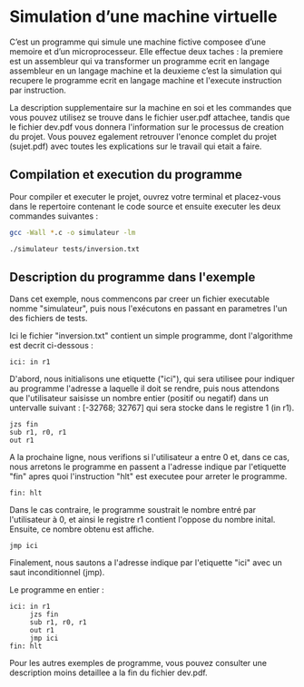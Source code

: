 # Simulation d’une machine virtuelle

C’est un programme qui simule une machine fictive composee d’une memoire et d’un microprocesseur. Elle effectue deux taches : la premiere est un assembleur qui va transformer un programme ecrit en langage assembleur en un langage machine et la deuxieme c’est la simulation qui recupere le programme ecrit en langage machine et l'execute instruction par instruction. 

La description supplementaire sur la machine en soi et les commandes que vous pouvez utilisez se trouve dans le fichier user.pdf attachee, tandis que le fichier dev.pdf vous donnera l'information sur le processus de creation du projet. Vous pouvez egalement retrouver l'enonce complet du projet (sujet.pdf) avec toutes les explications sur le travail qui etait a faire.

## Compilation et execution du programme 

Pour compiler et executer le projet, ouvrez votre terminal et placez-vous dans le repertoire contenant le code source et ensuite executer les deux commandes suivantes : 

```bash
gcc -Wall *.c -o simulateur -lm
```

```bash
./simulateur tests/inversion.txt
```

## Description du programme dans l'exemple

Dans cet exemple, nous commencons par creer un fichier executable nomme "simulateur", puis nous l'exécutons en passant en parametres l'un des fichiers de tests.

Ici le fichier "inversion.txt" contient un simple programme, dont l'algorithme est decrit ci-dessous : 

```
ici: in r1
```

D'abord, nous initialisons une etiquette ("ici"), qui sera utilisee pour indiquer au programme l'adresse a laquelle il doit se rendre, puis nous attendons que l'utilisateur saisisse un nombre entier (positif ou negatif) dans un untervalle suivant : [-32768; 32767] qui sera stocke dans le registre 1 (in r1).

```
jzs fin
sub r1, r0, r1
out r1
```

A la prochaine ligne, nous verifions si l'utilisateur a entre 0 et, dans ce cas, nous arretons le programme en passent a l'adresse indique par l'etiquette "fin" apres quoi l'instruction "hlt" est executee pour arreter le programme. 

```
fin: hlt
```

Dans le cas contraire, le programme soustrait le nombre entré par l'utilisateur à 0, et ainsi le registre r1 contient l'oppose du nombre inital. Ensuite, ce nombre obtenu est affiche.

```
jmp ici
```

Finalement, nous sautons a l'adresse indique par l'etiquette "ici" avec un saut inconditionnel (jmp).

Le programme en entier :

```
ici: in r1
     jzs fin
     sub r1, r0, r1
     out r1
     jmp ici
fin: hlt
```

Pour les autres exemples de programme, vous pouvez consulter une description moins detaillee a la fin du fichier dev.pdf.